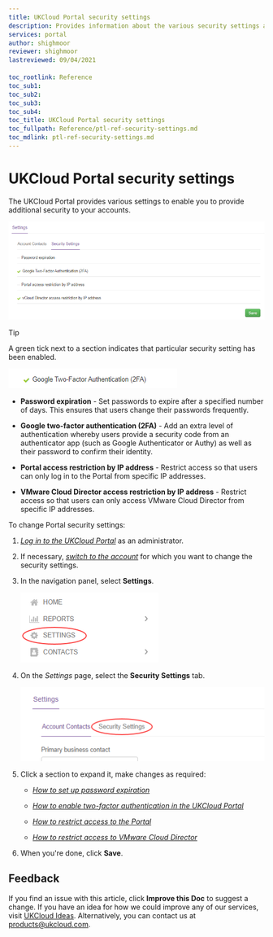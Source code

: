 ```yaml
---
title: UKCloud Portal security settings
description: Provides information about the various security settings available in the UKCloud Portal, including two-factor authentication (2FA) and IP restrictions
services: portal
author: shighmoor
reviewer: shighmoor
lastreviewed: 09/04/2021

toc_rootlink: Reference
toc_sub1: 
toc_sub2:
toc_sub3:
toc_sub4:
toc_title: UKCloud Portal security settings
toc_fullpath: Reference/ptl-ref-security-settings.md
toc_mdlink: ptl-ref-security-settings.md
---
```


# UKCloud Portal security settings

The UKCloud Portal provides various settings to enable you to provide additional security to your accounts.

![Portal security settings](images/ptl-security-settings.png)

> [!TIP]
> A green tick next to a section indicates that particular security setting has been enabled.
> 
> ![Enabled security setting](images/ptl-security-settings-enabled.png)

- **Password expiration** - Set passwords to expire after a specified number of days. This ensures that users change their passwords frequently.

- **Google two-factor authentication (2FA)** - Add an extra level of authentication whereby users provide a security code from an authenticator app (such as Google Authenticator or Authy) as well as their password to confirm their identity.

- **Portal access restriction by IP address** - Restrict access so that users can only log in to the Portal from specific IP addresses.

- **VMware Cloud Director access restriction by IP address** - Restrict access so that users can only access VMware Cloud Director from specific IP addresses.

To change Portal security settings:

1. [*Log in to the UKCloud Portal*](ptl-gs.html#logging-in-to-the-ukcloud-portal) as an administrator.

2. If necessary, [*switch to the account*](ptl-how-switch-account.md) for which you want to change the security settings.

3. In the navigation panel, select **Settings**.

    ![Settings menu option in the UKCloud Portal](images/ptl-mnu-settings.png)

4. On the *Settings* page, select the **Security Settings** tab.

    ![Security Settings tab of the Settings page](images/ptl-settings-tab-security.png)

5. Click a section to expand it, make changes as required:

   - [*How to set up password expiration*](ptl-how-setup-password-expiration.md)

   - [*How to enable two-factor authentication in the UKCloud Portal*](ptl-how-setup-2fa.md)

   - [*How to restrict access to the Portal*](ptl-how-restrict-access-portal.md)

   - [*How to restrict access to VMware Cloud Director*](ptl-how-restrict-access-vcloud-api.md)

6. When you're done, click **Save**.

## Feedback

If you find an issue with this article, click **Improve this Doc** to suggest a change. If you have an idea for how we could improve any of our services, visit [UKCloud Ideas](https://ideas.ukcloud.com). Alternatively, you can contact us at <products@ukcloud.com>.
